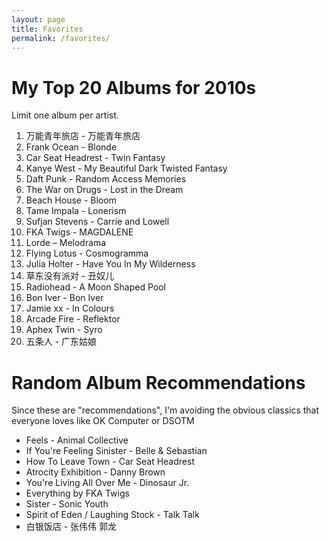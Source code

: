 ```yaml
---
layout: page
title: Favorites
permalink: /favorites/
---
```

# My Top 20 Albums for 2010s
Limit one album per artist.

1.	万能青年旅店 - 万能青年旅店
2.	Frank Ocean - Blonde
3.	Car Seat Headrest - Twin Fantasy
4.	Kanye West - My Beautiful Dark Twisted Fantasy
5.	Daft Punk - Random Access Memories
6.	The War on Drugs - Lost in the Dream
7.	Beach House - Bloom
8.	Tame Impala - Lonerism
9.	Sufjan Stevens - Carrie and Lowell
10.	FKA Twigs - MAGDALENE
11.	Lorde – Melodrama
12.	Flying Lotus - Cosmogramma
13.	Julia Holter - Have You In My Wilderness
14.	草东没有派对 - 丑奴儿
15.	Radiohead - A Moon Shaped Pool
16.	Bon Iver - Bon Iver
17.	Jamie xx - In Colours
18.	Arcade Fire - Reflektor
19. Aphex Twin - Syro
20. 五条人 - 广东姑娘

# Random Album Recommendations
Since these are "recommendations", I'm avoiding the obvious classics that everyone loves like OK Computer or DSOTM
+ Feels - Animal Collective
+ If You're Feeling Sinister - Belle & Sebastian
+ How To Leave Town - Car Seat Headrest
+ Atrocity Exhibition - Danny Brown
+ You're Living All Over Me - Dinosaur Jr.
+ Everything by FKA Twigs
+ Sister - Sonic Youth
+ Spirit of Eden / Laughing Stock - Talk Talk
+ 白银饭店 - 张伟伟 郭龙
